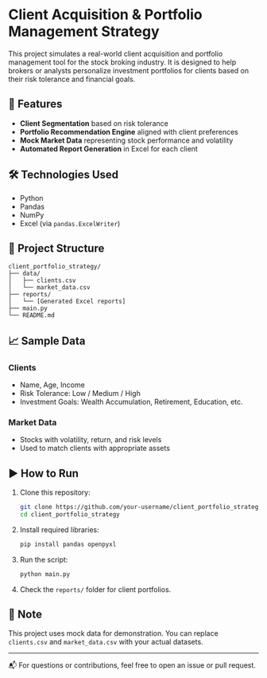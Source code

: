 # Client Acquisition & Portfolio Management Strategy

This project simulates a real-world client acquisition and portfolio management tool for the stock broking industry. It is designed to help brokers or analysts personalize investment portfolios for clients based on their risk tolerance and financial goals.

## 🚀 Features

- **Client Segmentation** based on risk tolerance
- **Portfolio Recommendation Engine** aligned with client preferences
- **Mock Market Data** representing stock performance and volatility
- **Automated Report Generation** in Excel for each client

## 🛠️ Technologies Used

- Python
- Pandas
- NumPy
- Excel (via `pandas.ExcelWriter`)

## 📁 Project Structure

```
client_portfolio_strategy/
├── data/
│   ├── clients.csv
│   └── market_data.csv
├── reports/
│   └── [Generated Excel reports]
├── main.py
└── README.md
```

## 📈 Sample Data

### Clients
- Name, Age, Income
- Risk Tolerance: Low / Medium / High
- Investment Goals: Wealth Accumulation, Retirement, Education, etc.

### Market Data
- Stocks with volatility, return, and risk levels
- Used to match clients with appropriate assets

## ▶️ How to Run

1. Clone this repository:
   ```bash
   git clone https://github.com/your-username/client_portfolio_strategy.git
   cd client_portfolio_strategy
   ```

2. Install required libraries:
   ```bash
   pip install pandas openpyxl
   ```

3. Run the script:
   ```bash
   python main.py
   ```

4. Check the `reports/` folder for client portfolios.

## 📌 Note

This project uses mock data for demonstration. You can replace `clients.csv` and `market_data.csv` with your actual datasets.

---

📬 For questions or contributions, feel free to open an issue or pull request.
